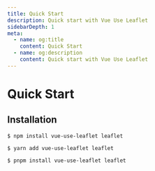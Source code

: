 ```yaml
---
title: Quick Start
description: Quick start with Vue Use Leaflet
sidebarDepth: 1
meta:
  - name: og:title
    content: Quick Start
  - name: og:description
    content: Quick start with Vue Use Leaflet
---
```


# Quick Start

## Installation

<CodeGroup>
  <CodeGroupItem title="NPM" active>

```bash:no-line-numbers
$ npm install vue-use-leaflet leaflet
```

  </CodeGroupItem>

  <CodeGroupItem title="YARN">

```bash:no-line-numbers
$ yarn add vue-use-leaflet leaflet
```

  </CodeGroupItem>

  <CodeGroupItem title="PNPM">

```bash:no-line-numbers
$ pnpm install vue-use-leaflet leaflet
```

  </CodeGroupItem>
</CodeGroup>
